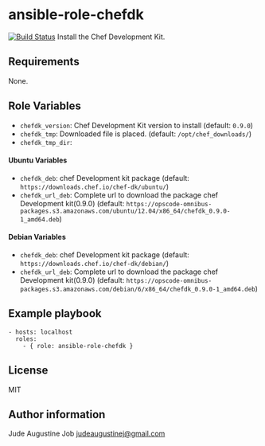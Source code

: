 # ansible-role-chefdk
[![Build Status](https://travis-ci.org/judeaugustinej/ansible-role-chefdk.svg?branch=master)](https://travis-ci.org/judeaugustinej/ansible-role-chefdk/)
Install the Chef Development Kit. 

## Requirements

None.

## Role Variables

* ``chefdk_version``: Chef Development Kit version to install (default: ``0.9.0``)
* ``chefdk_tmp``: Downloaded file is placed. (default: ``/opt/chef_downloads/``)
* `` chefdk_tmp_dir ``: 
#### Ubuntu Variables

* ``chefdk_deb``: chef Development kit package  (default: ``https://downloads.chef.io/chef-dk/ubuntu/``)
* ``chefdk_url_deb``: Complete url to download the package chef Development kit(0.9.0) (default: ``https://opscode-omnibus-packages.s3.amazonaws.com/ubuntu/12.04/x86_64/chefdk_0.9.0-1_amd64.deb``)

#### Debian Variables

* ``chefdk_deb``: chef Development kit package  (default: ``https://downloads.chef.io/chef-dk/debian/``)
* ``chefdk_url_deb``: Complete url to download the package chef Development kit(0.9.0) (default: ``https://opscode-omnibus-packages.s3.amazonaws.com/debian/6/x86_64/chefdk_0.9.0-1_amd64.deb``)

## Example playbook

    - hosts: localhost
      roles:
        - { role: ansible-role-chefdk }



## License

 MIT

## Author information

Jude Augustine Job judeaugustinej@gmail.com

